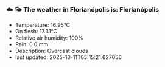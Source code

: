 ### ☁️ 🌤️  The weather in Florianópolis is: Florianópolis

- Temperature: 16.95°C
- On flesh: 17.31°C
- Relative air humidity: 100%
- Rain: 0.0 mm
- Description: Overcast clouds
- last updated: 2025-10-11T05:15:21.627056
